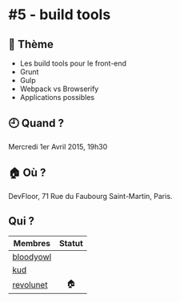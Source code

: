 # #5 - build tools

## 💬 Thème

- Les build tools pour le front-end
- Grunt
- Gulp
- Webpack vs Browserify
- Applications possibles

## 🕘 Quand ?

Mercredi 1er Avril 2015, 19h30

## 🏠 Où ?

DevFloor, 71 Rue du Faubourg Saint-Martin, Paris.

## Qui ?

Membres | Statut |
--------|:------:|
[bloodyowl](https://twitter.com/bloodyowl) |  |
[kud](https://twitter.com/_kud) |  |
[revolunet](https://twitter.com/revolunet) | 🏠 |
